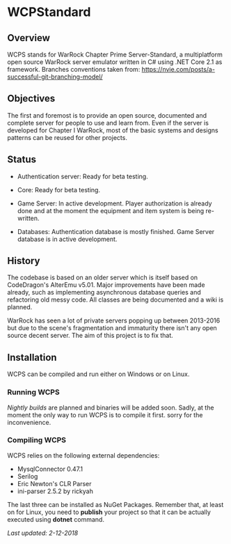 # WCPStandard

## Overview
WCPS stands for WarRock Chapter Prime Server-Standard, a multiplatform open source WarRock server emulator written in C# using .NET Core 2.1 as framework. Branches conventions taken from: https://nvie.com/posts/a-successful-git-branching-model/

## Objectives

The first and foremost is to provide an open source, documented and complete server for people to use and learn from. Even if the server is developed for Chapter I WarRock, most of the basic systems and designs patterns can be reused for other projects.

## Status

* Authentication server: Ready for beta testing.
* Core: Ready for beta testing.
* Game Server: In active development. Player authorization is already done and at the moment the equipment and item system is being re-written.

* Databases: Authentication database is mostly finished. Game Server database is in active development.


## History

The codebase is based on an older server which is itself based on CodeDragon's AlterEmu v5.01. Major improvements have been made already, such as implementing asynchronous database queries and refactoring old messy code. All classes are being documented and a wiki is planned.

WarRock has seen a lot of private servers popping up between 2013-2016 but due to the scene's fragmentation and immaturity there isn't any open source decent server. The aim of this project is to fix that.

## Installation

WCPS can be compiled and run either on Windows or on Linux.

### Running WCPS

*Nightly builds* are planned and binaries will be added soon. Sadly, at the moment the only way to run WCPS is to compile it first. sorry for the inconvenience.

### Compiling WCPS

WCPS relies on the following external dependencies:

* MysqlConnector 0.47.1
* Serilog
* Eric Newton's CLR Parser
* ini-parser 2.5.2 by rickyah  

The last three can be installed as NuGet Packages. Remember that, at least on for Linux, you need to **publish** your project so that it can be actually executed using **dotnet** command.

*Last updated: 2-12-2018*

